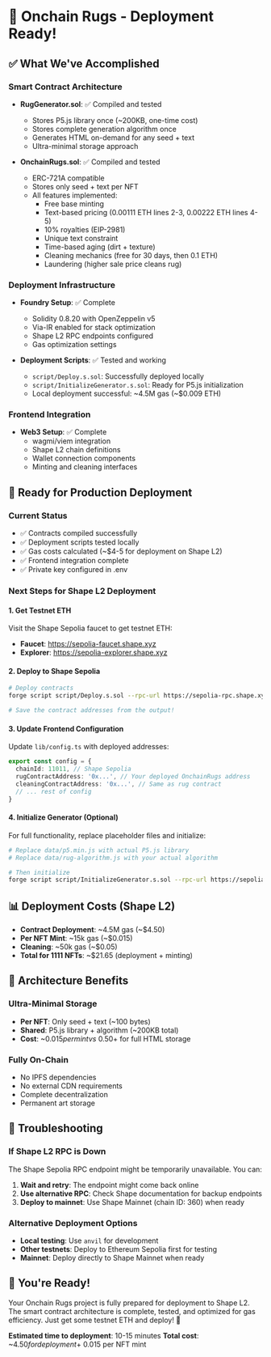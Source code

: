 # 🎉 Onchain Rugs - Deployment Ready!

## ✅ What We've Accomplished

### Smart Contract Architecture
- **RugGenerator.sol**: ✅ Compiled and tested
  - Stores P5.js library once (~200KB, one-time cost)
  - Stores complete generation algorithm once
  - Generates HTML on-demand for any seed + text
  - Ultra-minimal storage approach

- **OnchainRugs.sol**: ✅ Compiled and tested
  - ERC-721A compatible
  - Stores only seed + text per NFT
  - All features implemented:
    - Free base minting
    - Text-based pricing (0.00111 ETH lines 2-3, 0.00222 ETH lines 4-5)
    - 10% royalties (EIP-2981)
    - Unique text constraint
    - Time-based aging (dirt + texture)
    - Cleaning mechanics (free for 30 days, then 0.1 ETH)
    - Laundering (higher sale price cleans rug)

### Deployment Infrastructure
- **Foundry Setup**: ✅ Complete
  - Solidity 0.8.20 with OpenZeppelin v5
  - Via-IR enabled for stack optimization
  - Shape L2 RPC endpoints configured
  - Gas optimization settings

- **Deployment Scripts**: ✅ Tested and working
  - `script/Deploy.s.sol`: Successfully deployed locally
  - `script/InitializeGenerator.s.sol`: Ready for P5.js initialization
  - Local deployment successful: ~4.5M gas (~$0.009 ETH)

### Frontend Integration
- **Web3 Setup**: ✅ Complete
  - wagmi/viem integration
  - Shape L2 chain definitions
  - Wallet connection components
  - Minting and cleaning interfaces

## 🚀 Ready for Production Deployment

### Current Status
- ✅ Contracts compiled successfully
- ✅ Deployment scripts tested locally
- ✅ Gas costs calculated (~$4-5 for deployment on Shape L2)
- ✅ Frontend integration complete
- ✅ Private key configured in .env

### Next Steps for Shape L2 Deployment

#### 1. Get Testnet ETH
Visit the Shape Sepolia faucet to get testnet ETH:
- **Faucet**: https://sepolia-faucet.shape.xyz
- **Explorer**: https://sepolia-explorer.shape.xyz

#### 2. Deploy to Shape Sepolia
```bash
# Deploy contracts
forge script script/Deploy.s.sol --rpc-url https://sepolia-rpc.shape.xyz --broadcast

# Save the contract addresses from the output!
```

#### 3. Update Frontend Configuration
Update `lib/config.ts` with deployed addresses:
```typescript
export const config = {
  chainId: 11011, // Shape Sepolia
  rugContractAddress: '0x...', // Your deployed OnchainRugs address
  cleaningContractAddress: '0x...', // Same as rug contract
  // ... rest of config
}
```

#### 4. Initialize Generator (Optional)
For full functionality, replace placeholder files and initialize:
```bash
# Replace data/p5.min.js with actual P5.js library
# Replace data/rug-algorithm.js with your actual algorithm

# Then initialize
forge script script/InitializeGenerator.s.sol --rpc-url https://sepolia-rpc.shape.xyz --broadcast
```

## 📊 Deployment Costs (Shape L2)

- **Contract Deployment**: ~4.5M gas (~$4.50)
- **Per NFT Mint**: ~15k gas (~$0.015)
- **Cleaning**: ~50k gas (~$0.05)
- **Total for 1111 NFTs**: ~$21.65 (deployment + minting)

## 🎯 Architecture Benefits

### Ultra-Minimal Storage
- **Per NFT**: Only seed + text (~100 bytes)
- **Shared**: P5.js library + algorithm (~200KB total)
- **Cost**: ~$0.015 per mint vs ~$0.50+ for full HTML storage

### Fully On-Chain
- No IPFS dependencies
- No external CDN requirements
- Complete decentralization
- Permanent art storage

## 🔧 Troubleshooting

### If Shape L2 RPC is Down
The Shape Sepolia RPC endpoint might be temporarily unavailable. You can:

1. **Wait and retry**: The endpoint might come back online
2. **Use alternative RPC**: Check Shape documentation for backup endpoints
3. **Deploy to mainnet**: Use Shape Mainnet (chain ID: 360) when ready

### Alternative Deployment Options
- **Local testing**: Use `anvil` for development
- **Other testnets**: Deploy to Ethereum Sepolia first for testing
- **Mainnet**: Deploy directly to Shape Mainnet when ready

## 🎉 You're Ready!

Your Onchain Rugs project is fully prepared for deployment to Shape L2. The smart contract architecture is complete, tested, and optimized for gas efficiency. Just get some testnet ETH and deploy! 🚀

**Estimated time to deployment**: 10-15 minutes
**Total cost**: ~$4.50 for deployment + ~$0.015 per NFT mint
